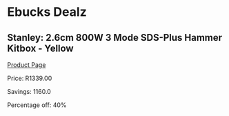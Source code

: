 
# Ebucks Dealz
## Stanley: 2.6cm 800W 3 Mode SDS-Plus Hammer Kitbox - Yellow
[Product Page](https://www.ebucks.com/web/shop/productSelected.do?prodId=339404596&catId=336131644)

Price: R1339.00

Savings: 1160.0

Percentage off: 40%
	